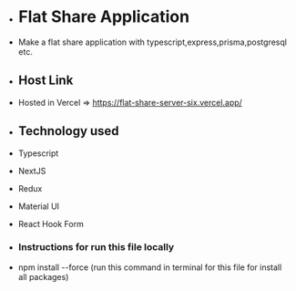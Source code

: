 - # Flat Share Application
- Make a flat share application with typescript,express,prisma,postgresql etc.

- ## Host Link
- Hosted in Vercel => https://flat-share-server-six.vercel.app/

- ## Technology used
- Typescript
- NextJS
- Redux
- Material UI
- React Hook Form

- ### Instructions for run this file locally
- npm install --force (run this command in terminal for this file for install all packages)
